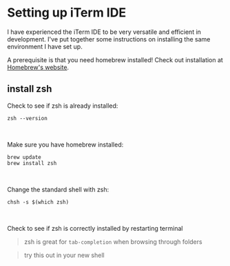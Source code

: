 # Setting up iTerm IDE

I have experienced the iTerm IDE to be very versatile and efficient in development. I've put together some instructions on installing the same environment I have set up.

A prerequisite is that you need homebrew installed! Check out installation at [Homebrew's website](https://brew.sh/).

## install zsh

Check to see if zsh is already installed:
```
zsh --version
```
<br>

Make sure you have homebrew installed:
```
brew update
brew install zsh
```
<br>

Change the standard shell with zsh:
```
chsh -s $(which zsh)
```
<br>

Check to see if zsh is correctly installed by restarting terminal
> zsh is great for `tab-completion` when browsing through folders

> try this out in your new shell
